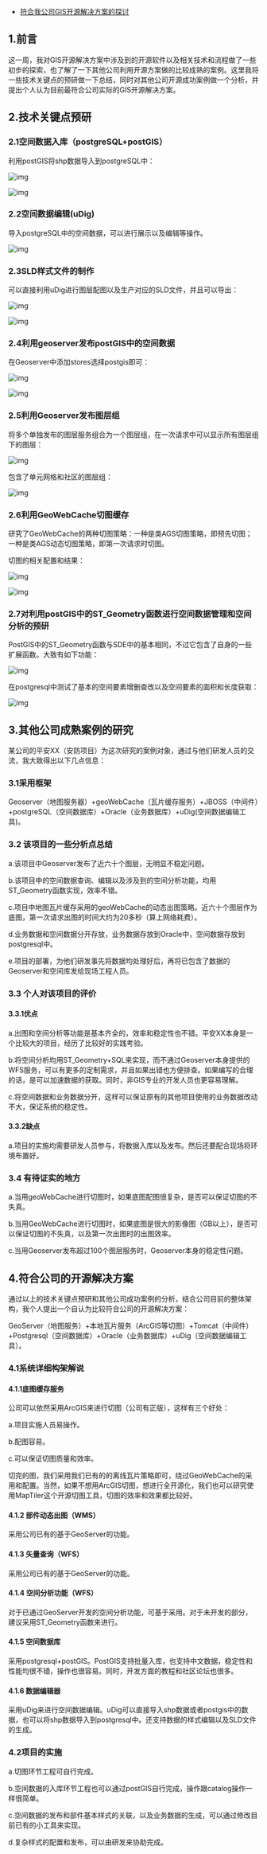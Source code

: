 - [符合我公司GIS开源解决方案的探讨](https://www.cnblogs.com/naaoveGIS/p/4196504.html)

## 1.前言

这一周，我对GIS开源解决方案中涉及到的开源软件以及相关技术和流程做了一些初步的探索，也了解了一下其他公司利用开源方案做的比较成熟的案例。这里我将一些技术关键点的预研做一下总结，同时对其他公司开源成功案例做一个分析，并提出个人认为目前最符合公司实际的GIS开源解决方案。

## 2.技术关键点预研

### 2.1空间数据入库（postgreSQL+postGIS）

利用postGIS将shp数据导入到postgreSQL中：

  ![img](https://images0.cnblogs.com/blog/656746/201412/312320332479208.png)     

![img](https://images0.cnblogs.com/blog/656746/201412/312321224033258.png)      

### 2.2空间数据编辑(uDig)

导入postgreSQL中的空间数据，可以进行展示以及编辑等操作。

 ![img](https://images0.cnblogs.com/blog/656746/201412/312322099812822.png)

### 2.3SLD样式文件的制作

可以直接利用uDig进行图层配图以及生产对应的SLD文件，并且可以导出：

 ![img](https://images0.cnblogs.com/blog/656746/201412/312323259815737.png)

![img](https://images0.cnblogs.com/blog/656746/201412/312324034815280.png)

 

### 2.4利用geoserver发布postGIS中的空间数据

在Geoserver中添加stores选择postgis即可：

 ![img](https://images0.cnblogs.com/blog/656746/201412/312325042318321.png)

 ![img](https://images0.cnblogs.com/blog/656746/201412/312325554197483.png)

### 2.5利用Geoserver发布图层组

将多个单独发布的图层服务组合为一个图层组，在一次请求中可以显示所有图层组下的图层：

 ![img](https://images0.cnblogs.com/blog/656746/201412/312326351537910.jpg)

包含了单元网格和社区的图层组：

 ![img](https://images0.cnblogs.com/blog/656746/201412/312327134035825.png)

### 2.6利用GeoWebCache切图缓存

研究了GeoWebCache的两种切图策略：一种是类AGS切图策略，即预先切图；一种是类AGS动态切图策略，即第一次请求时切图。

切图的相关配置和结果：

 ![img](https://images0.cnblogs.com/blog/656746/201412/312327359972923.png)

![img](https://images0.cnblogs.com/blog/656746/201412/312327588727234.png)

 

### 2.7对利用postGIS中的ST_Geometry函数进行空间数据管理和空间分析的预研

PostGIS中的ST_Geometry函数与SDE中的基本相同，不过它包含了自身的一些扩展函数。大致有如下功能：

 ![img](https://images0.cnblogs.com/blog/656746/201412/312328347002322.png)

在postgresql中测试了基本的空间要素增删查改以及空间要素的面积和长度获取：

 ![img](https://images0.cnblogs.com/blog/656746/201412/312328586384975.png)

## 3.其他公司成熟案例的研究

某公司的平安XX（安防项目）为这次研究的案例对象，通过与他们研发人员的交流，我大致得出以下几点信息：

### 3.1采用框架

Geoserver（地图服务器）+geoWebCache（瓦片缓存服务）+JBOSS（中间件）+postgreSQL（空间数据库）+Oracle（业务数据库）+uDig(空间数据编辑工具)。

### 3.2 该项目的一些分析点总结

a.该项目中Geoserver发布了近六十个图层，无明显不稳定问题。

b.该项目中的空间数据查询、编辑以及涉及到的空间分析功能，均用ST_Geometry函数实现，效率不错。

c.项目中地图瓦片缓存采用的geoWebCache的动态出图策略。近六十个图层作为底图，第一次请求出图的时间大约为20多秒（算上网络耗费）。

d.业务数据和空间数据分开存放，业务数据存放到Oracle中，空间数据存放到postgresql中。

e.项目的部署，为他们研发事先将数据均处理好后，再将已包含了数据的Geoserver和空间库发给现场工程人员。

 

### 3.3 个人对该项目的评价

#### 3.3.1优点

a.出图和空间分析等功能是基本齐全的，效率和稳定性也不错。平安XX本身是一个比较大的项目，经历了比较好的实践考验。

b.将空间分析均用ST_Geometry+SQL来实现，而不通过Geoserver本身提供的WFS服务，可以有更多的定制需求，并且如果出错也方便排查。如果编写的合理的话，是可以加速数据的获取。同时，非GIS专业的开发人员也更容易理解。

c.将空间数据和业务数据分开，这样可以保证原有的其他项目使用的业务数据改动不大，保证系统的稳定性。

#### 3.3.2缺点

a.项目的实施均需要研发人员参与，将数据入库以及发布。然后还要配合现场将环境布置好。

 

### 3.4 有待证实的地方

a.当用geoWebCache进行切图时，如果底图配图很复杂，是否可以保证切图的不失真。

b.当用GeoWebCache进行切图时，如果底图是很大的影像图（GB以上），是否可以保证切图的不失真，以及第一次出图时的出图效率。

c.当用Geoserver发布超过100个图层服务时，Geoserver本身的稳定性问题。

 

## 4.符合公司的开源解决方案

通过以上的技术关键点预研和其他公司成功案例的分析，结合公司目前的整体架构，我个人提出一个自认为比较符合公司的开源解决方案：

GeoServer（地图服务）+本地瓦片服务（ArcGIS等切图）+Tomcat（中间件）+Postgresql（空间数据库）+Oracle（业务数据库）+uDig（空间数据编辑工具）。

### 4.1系统详细构架解说

#### 4.1.1底图缓存服务

公司可以依然采用ArcGIS来进行切图（公司有正版），这样有三个好处：

a.项目实施人员易操作。

b.配图容易。

c.可以保证切图质量和效率。

切完的图，我们采用我们已有的的离线瓦片策略即可，绕过GeoWebCache的采用和配置。当然，如果不想用ArcGIS切图，想进行全开源化，我们也可以研究使用MapTiler这个开源切图工具，切图的效率和效果都比较好。

#### 4.1.2 部件动态出图（WMS）

采用公司已有的基于GeoServer的功能。

#### 4.1.3 矢量查询（WFS）

采用公司已有的基于GeoServer的功能。

#### 4.1.4 空间分析功能（WFS）

对于已通过GeoServer开发的空间分析功能，可基于采用。对于未开发的部分，建议采用ST_Geometry函数来进行。

#### 4.1.5 空间数据库

采用postgresql+postGIS。PostGIS支持批量入库，也支持中文数据，稳定性和性能均很不错，操作也很容易。同时，开发方面的教程和社区论坛也很多。

#### 4.1.6 数据编辑器

采用uDig来进行空间数据编辑。uDig可以直接导入shp数据或者postgis中的数据，也可以将shp数据导入到postgresql中。还支持数据的样式编辑以及SLD文件的生成。

### 4.2项目的实施

a.切图环节工程可自行完成。

b.空间数据的入库环节工程也可以通过postGIS自行完成，操作跟catalog操作一样很简单。

c.空间数据的发布和部件基本样式的关联，以及业务数据的生成，可以通过修改目前已有的小工具来实现。

d.复杂样式的配置和发布，可以由研发来协助完成。